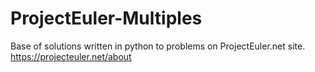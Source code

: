 # ProjectEuler-Multiples
Base of solutions written in python to problems on ProjectEuler.net site.
https://projecteuler.net/about